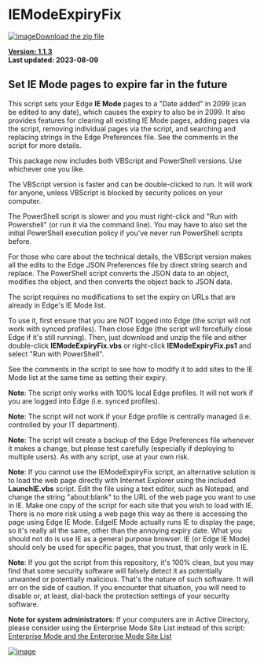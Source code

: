 # IEModeExpiryFix

[![image](https://user-images.githubusercontent.com/79026235/152910441-59ba653c-5607-4f59-90c0-bc2851bf2688.png)Download the zip file](https://github.com/LesFerch/IEModeExpiryFix/archive/refs/heads/main.zip)

[**Version: 1.1.3**](./VersionHistory.md)\
**Last updated: 2023-08-09**

## Set IE Mode pages to expire far in the future

This script sets your Edge **IE Mode** pages to a "Date added" in 2099 (can be edited to any date), which causes the expiry to also be in 2099. It also provides features for clearing all existing IE Mode pages, adding pages via the script, removing individual pages via the script, and searching and replacing strings in the Edge Preferences file. See the comments in the script for more details.

This package now includes both VBScript and PowerShell versions. Use whichever one you like.

The VBScript version is faster and can be double-clicked to run. It will work for anyone, unless VBScript is blocked by security polices on your computer.

The PowerShell script is slower and you must right-click and "Run with Powershell" (or run it via the command line). You may have to also set the initial PowerShell execution policy if you've never run PowerShell scripts before.

For those who care about the technical details, the VBScript version makes all the edits to the Edge JSON Preferences file by direct string search and replace. The PowerShell script converts the JSON data to an object, modifies the object, and then converts the object back to JSON data.

The script requires no modifications to set the expiry on URLs that are already in Edge's IE Mode list.

To use it, first ensure that you are NOT logged into Edge (the script will not work with synced profiles). Then close Edge (the script will forcefully close Edge if it's still running). Then, just download and unzip the file and either double-click **IEModeExpiryFix.vbs** or right-click **IEModeExpiryFix.ps1** and select "Run with PowerShell".

See the comments in the script to see how to modify it to add sites to the IE Mode list at the same time as setting their expiry.

**Note**: The script only works with 100% local Edge profiles. It will not work if you are logged into Edge (i.e. synced profiles).

**Note**: The script will not work if your Edge profile is centrally managed (i.e. controlled by your IT department).

**Note**: The script will create a backup of the Edge Preferences file whenever it makes a change, but please test carefully (especially if deploying to multiple users). 
As with any script, use at your own risk.

**Note**: If you cannot use the IEModeExpiryFix script, an alternative solution is to load the web page directly with Internet Explorer using the included **LaunchIE.vbs** script. Edit the file using a text editor, such as Notepad, and change the string "about:blank" to the URL of the web page you want to use in IE. Make one copy of the script for each site that you wish to load with IE. There is no more risk using a web page this way as there is accessing the page using Edge IE Mode. EdgeIE Mode actually runs IE to display the page, so it's really all the same, other than the annoying expiry date. What you should not do is use IE as a general purpose browser. IE (or Edge IE Mode) should only be used for specific pages, that you trust, that only work in IE.

**Note**: If you got the script from this repository, it's 100% clean, but you may find that some security software will falsely detect it as potentially unwanted or potentially malicious. That's the nature of such software. It will err on the side of caution. If you encounter that situation, you will need to disable or, at least, dial-back the protection settings of your security software.

**Note for system administrators**: If your computers are in Active Directory, please consider using the Enterprise Mode Site List instead of this script:
[Enterprise Mode and the Enterprise Mode Site List](https://docs.microsoft.com/en-us/internet-explorer/ie11-deploy-guide/what-is-enterprise-mode)


[![image](https://user-images.githubusercontent.com/79026235/153264696-8ec747dd-37ec-4fc1-89a1-3d6ea3259a95.png)](https://github.com/LesFerch/IEModeExpiryFix)
